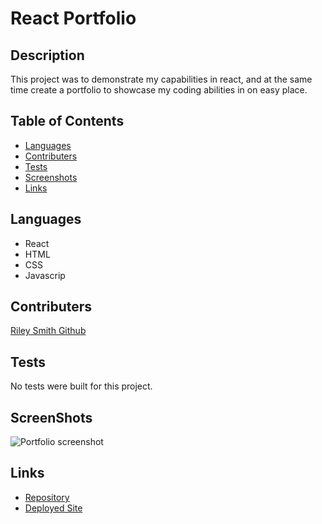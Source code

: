 # React Portfolio

## Description
This project was to demonstrate my capabilities in react, and at the same time create a portfolio to showcase my coding abilities in on easy place.

## Table of Contents
* [Languages](#languages)
* [Contributers](#contributers)
* [Tests](#tests)
* [Screenshots](#screenshots)
* [Links](#links)

## Languages
* React
* HTML
* CSS
* Javascrip
## Contributers
[Riley Smith Github](!https://github.com/grsmith35)
## Tests
No tests were built for this project.
## ScreenShots
![Portfolio screenshot]()
## Links
* [Repository](https://github.com/grsmith35/portfolio-2.0)
* [Deployed Site](https://grsmithportfolio.herokuapp.com/about)